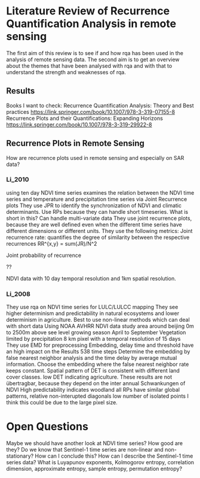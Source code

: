 # Literature Review of Recurrence Quantification Analysis in remote sensing

The first aim of this review is to see if and how rqa has been used in the analysis of remote sensing data.
The second aim is to get an overview about the themes
that have been analysed with rqa and with that to understand the strength and weaknesses of rqa.


## Results
Books I want to check:
Recurrence Quantification Analysis: Theory and Best practices
https://link.springer.com/book/10.1007/978-3-319-07155-8
Recurrence Plots and their Quantifications: Expanding Horizons
https://link.springer.com/book/10.1007/978-3-319-29922-8

## Recurrence Plots in Remote Sensing
How are recurrence plots used in remote sensing and especially on SAR data?

### Li_2010
using ten day NDVI time series
examines the relation between the NDVI time series and temperature and precipitation time series via Joint Recurrence plots
They use JPR to identify the synchronization of NDVI and climatic determinants.
Use RPs because they can handle short timeseries. What is short in this?
Can handle multi-variate data
They use joint recurrence plots, because they are well defined even when the
different time series have different dimensions or different units.
They use the following metrics:
Joint recurrence rate:
quantifies the degree of similarity between the respective recurrences
RR^{x,y} = sum(JR)/N^2

Joint probability of recurrence

??


NDVI data with 10 day temporal resolution and 1km spatial resolution.

### Li_2008

They use rqa on NDVI time series for LULC/LULCC mapping
They see higher determinism and predictability in natural ecosystems
and lower determinism in agriculture.
Best to use non-linear methods which can deal with short data
Using NOAA AVHRR NDVI data
study area around beijing
0m to 2500m above see level
growing season April to September
Vegetation limited by precipitation
8 km pixel with a temporal resolution of 15 days
They use EMD for preprocessing
Embedding, delay time and threshold have an high impact on the Results
538 time steps
Determine the embedding by false nearest neighbor analysis
and the time delay by average mutual information.
Choose the embedding where the false nearest neighbor rate keeps constant.
Spatial pattern of DET is consistent with different land cover classes.
low DET indicating agriculture.
These results are not übertragbar, because they depend on the inter annual
Schwankungen of NDVI
High predictability indicates woodland
all RPs have similar global patterns, relative non-interupted diagonals low number of isolated points
I think this could be due to the large pixel size.


# Open Questions
Maybe we should have another look at NDVI time series?
How good are they?
Do we know that Sentinel-1 time series are non-linear and non-stationary?
How can I conclude this?
How can I describe the Sentinel-1 time series data?
What is Luyapunov exponents, Kolmogorov entropy, correlation dimension, approximate entropy, sample entropy, permutation entropy?
